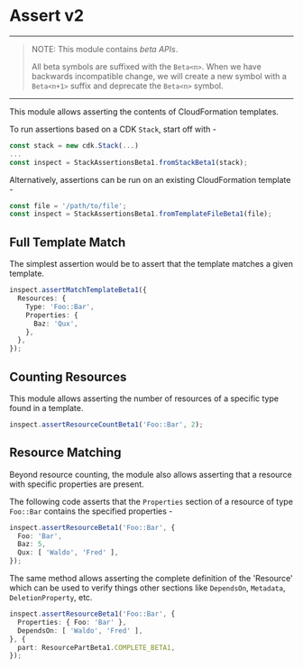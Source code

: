 # Assert v2

----
> NOTE: This module contains *beta APIs*.
>
> All beta symbols are suffixed with the `Beta<n>`. When we have backwards
> incompatible change, we will create a new symbol with a `Beta<n+1>` suffix
> and deprecate the `Beta<n>` symbol.
----

This module allows asserting the contents of CloudFormation templates.

To run assertions based on a CDK `Stack`, start off with -

```ts
const stack = new cdk.Stack(...)
...
const inspect = StackAssertionsBeta1.fromStackBeta1(stack);
```

Alternatively, assertions can be run on an existing CloudFormation template -

```ts
const file = '/path/to/file';
const inspect = StackAssertionsBeta1.fromTemplateFileBeta1(file);
```

## Full Template Match

The simplest assertion would be to assert that the template matches a given
template.

```ts
inspect.assertMatchTemplateBeta1({
  Resources: {
    Type: 'Foo::Bar',
    Properties: {
      Baz: 'Qux',
    },
  },
});
```

## Counting Resources

This module allows asserting the number of resources of a specific type found
in a template.

```ts
inspect.assertResourceCountBeta1('Foo::Bar', 2);
```

## Resource Matching

Beyond resource counting, the module also allows asserting that a resource with
specific properties are present.

The following code asserts that the `Properties` section of a resource of type
`Foo::Bar` contains the specified properties -

```ts
inspect.assertResourceBeta1('Foo::Bar', {
  Foo: 'Bar',
  Baz: 5,
  Qux: [ 'Waldo', 'Fred' ],
});
```

The same method allows asserting the complete definition of the 'Resource'
which can be used to verify things other sections like `DependsOn`, `Metadata`,
`DeletionProperty`, etc.

```ts
inspect.assertResourceBeta1('Foo::Bar', {
  Properties: { Foo: 'Bar' },
  DependsOn: [ 'Waldo', 'Fred' ],
}, {
  part: ResourcePartBeta1.COMPLETE_BETA1,
});
```
